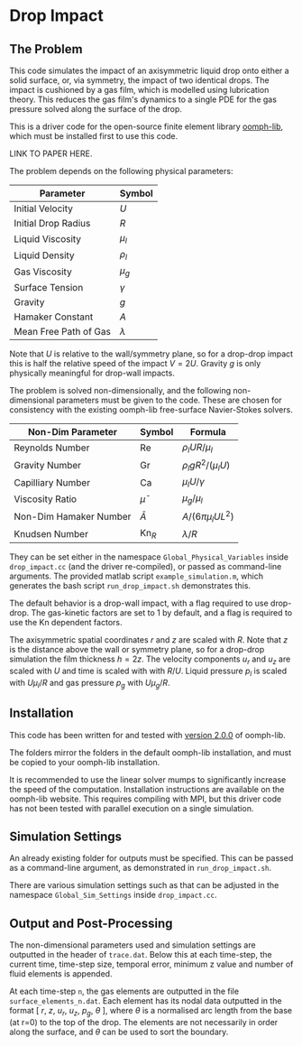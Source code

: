 # Drop Impact

## The Problem

This code simulates the impact of an axisymmetric liquid drop onto either a solid surface, or, via symmetry, the impact of two identical drops. The impact is cushioned by a gas film, which is modelled using lubrication theory. This reduces the gas film's dynamics to a single PDE for the gas pressure solved along the surface of the drop.

This is a driver code for the open-source finite element library [oomph-lib](https://oomph-lib.github.io/oomph-lib/doc/html/), which must be installed first to use this code. 

LINK TO PAPER HERE.

The problem depends on the following physical parameters:

Parameter             | Symbol
----------------------|------------
Initial Velocity      | $U$
Initial Drop Radius   | $R$
Liquid Viscosity      | $\mu_{l}$
Liquid Density        | $\rho_{l}$
Gas Viscosity         | $\mu_g$ 
Surface Tension       | $\gamma$
Gravity               | $g$
Hamaker Constant      | $A$
Mean Free Path of Gas | $\lambda$  

Note that $U$ is relative to the wall/symmetry plane, so
for a drop-drop impact this is half the relative speed of the impact $V=2U$. Gravity $g$ is only physically meaningful for drop-wall impacts.

The problem is solved non-dimensionally, and the following non-dimensional parameters must be given to the code. These are chosen for consistency with the existing oomph-lib free-surface Navier-Stokes solvers.

Non-Dim Parameter | Symbol | Formula
------------------|---------|----------
Reynolds Number |   $\mathrm{Re}$ | $\rho_l UR/\mu_l$
Gravity Number |$\mathrm{Gr}$ |$\rho_l gR^2/(\mu_l U)$
Capilliary Number |$\mathrm{Ca}$ |$\mu_lU/\gamma$
Viscosity Ratio |$\bar{\mu}$|$\mu_g/\mu_l$
Non-Dim Hamaker Number | $\bar{A}$ |$A/(6\pi\mu_lUL^2)$
Knudsen Number | $\mathrm{Kn}_R$ |$\lambda/R$

They can be set either in the namespace ``` Global_Physical_Variables ``` inside ```drop_impact.cc``` (and the driver re-compiled), or passed as command-line arguments. The provided matlab script ```example_simulation.m```, which generates the bash script ```run_drop_impact.sh``` demonstrates this.

The default behavior is a drop-wall impact, with a flag required to use drop-drop. The gas-kinetic factors are set to 1 by default, and a flag is required to use the $\mathrm{Kn}$ dependent factors.

The axisymmetric spatial coordinates $r$ and $z$ are scaled with $R$. Note that $z$ is the distance above the wall or symmetry plane, so for a drop-drop simulation the film thickness $h=2z$. The velocity components $u_r$ and $u_z$ are scaled with $U$ and time is scaled with with $R/U$. Liquid pressure $p_l$ is scaled with $U\mu_l/R$ and gas pressure $p_g$ with $U\mu_g/R$.

## Installation

 This code has been written for and tested with [version 2.0.0](https://github.com/oomph-lib/oomph-lib/releases/tag/v2.0.0) of oomph-lib.

The folders mirror the folders in the default oomph-lib installation, and must be copied to your oomph-lib installation.

It is recommended to use the linear solver mumps to significantly increase the speed of the computation. Installation instructions are available on the oomph-lib website. This requires compiling with MPI, but this driver code has not been tested with parallel execution on a single simulation.


## Simulation Settings

An already existing folder for outputs must be specified. This can be passed as a command-line argument, as demonstrated in ``` run_drop_impact.sh ```.

There are various simulation settings such as that can be adjusted in the namespace ``` Global_Sim_Settings ``` inside ```drop_impact.cc```.

## Output and Post-Processing

The non-dimensional parameters used and simulation settings are outputted in the header of ```trace.dat```. Below this at each time-step, the current time, time-step size, temporal error, minimum z value and number of fluid elements is appended.

At each time-step ```n```, the gas elements are outputted in the file ```surface_elements_n.dat```. Each element has its nodal data outputted in the format [ $r$, $z$, $u_r$, $u_z$, $p_g$, $\theta$ ], where $\theta$ is a normalised arc length from the base (at r=0) to the top of the drop. The elements are not necessarily in order along the surface, and $\theta$ can be used to sort the boundary.


